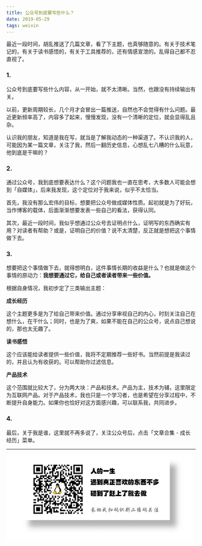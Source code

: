 ```yaml
---
title: 公众号到底要写些什么？
date: 2019-05-29
tags: weixin
---  
```


最近一段时间，胡乱推送了几篇文章，看了下主题，也真够随意的。有关于技术笔记的，有关于读书感悟的，有关于工具推荐的，还有情感宣泄的。乱得自己都不忍直视了。

### 1.
公众号到底要写些什么内容，从一开始，就不太清晰。当然，也跟没有持续输出有关。

以前，更新周期较长，几个月才会冒出一篇推送，自然也不会觉得有什么问题。最近更新频率高了，内容多了起来，慢慢发现，没有一个清晰的定位，就会显得乱且杂。

认识我的朋友，知道是我在写，就当是了解我动态的一种渠道了。不认识我的人，可能因为某一篇文章，关注了我，然后一翻历史信息，心想乱七八糟的什么玩意，他到底是干嘛的？

### 2. 
通过公众号，我到底想要表达什么？这个问题我也一直在思考，大多数人可能会想到「自媒体」，后来我发现，这个定位对于我来说，似乎不太恰当。

首先，我没有那么宏伟的目标，想要把公众号做成媒体性质。起初就是为了好玩，当作博客的载体，后面渐渐想要发表一些自己的看法，获得认同。

其次，最近一段时间，我似乎想通过公众号去证明点什么，证明写的东西确实有用？对读者有帮助？或是，证明自己的价值？说不太清楚，反正就是想把这个事情做下去。

### 3. 
想要把这个事情做下去，就得想明白，这件事情长期的收益是什么？也就是做这个事情的原动力：**我想要通过它，给自己或者读者带来一些价值。**

根据自身情况，我初步定了三类输出主题：

**成长经历**

这个主题更多是为了给自己带来价值。通过分享审视自己的内心，时刻关注自己在想什么，在干什么；同时，也是为了爽，如果不能在自己的公众号，说点自己想说的，那也太无趣了。

**读书感悟**

这个应该能给读者提供一些价值，我将不定期推荐一些好书。当然前提是我读过的，并且认为有收获的。可以帮助你过滤信息。

**产品技术**

这个范围就比较大了，分为两大块：产品和技术。产品为主，技术为辅，这里限定为互联网产品。对于产品技术，我也只是一个学习者，也是希望在分享过程中，不断提升自身能力。如果你也恰好对这方面感兴趣，可以联系我，共同进步。


### 4.
最后，关于我是谁，这里就不再多说了，关注公众号后，点击「文章合集 - 成长经历」菜单。

---
![](/image/weixin.jpg)